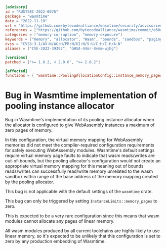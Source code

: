 ```toml
[advisory]
id = "RUSTSEC-2022-0076"
package = "wasmtime"
date = "2022-11-10"
url = "https://github.com/bytecodealliance/wasmtime/security/advisories/GHSA-44mr-8vmm-wjhg"
references = ["https://github.com/bytecodealliance/wasmtime/commit/e60c3742904ccbb3e26da201c9221c38a4981d72"]
categories = ["memory-corruption", "memory-exposure"]
keywords = ["memory", "allocator", "Wasm", "bounds", "sandbox", "paging"]
cvss = "CVSS:3.1/AV:N/AC:H/PR:N/UI:N/S:U/C:H/I:H/A:N"
aliases = ["CVE-2022-39392", "GHSA-44mr-8vmm-wjhg"]

[versions]
patched = [">= 1.0.2, < 2.0.0", ">= 2.0.2"]

[affected]
functions = { "wasmtime::PoolingAllocationConfig::instance_memory_pages" = ["> 2.0.0, < 2.0.2"] }
```

# Bug in Wasmtime implementation of pooling instance allocator

Bug in Wasmtime's implementation of its pooling instance allocator when the allocator is configured to give WebAssembly instances a maximum of zero pages of memory.

In this configuration, the virtual memory mapping for WebAssembly memories did not meet the compiler-required configuration requirements for safely executing WebAssembly modules. Wasmtime's default settings require virtual memory page faults to indicate that wasm reads/writes are out-of-bounds, but the pooling allocator's configuration would not create an appropriate virtual memory mapping for this meaning out of bounds reads/writes can successfully read/write memory unrelated to the wasm sandbox within range of the base address of the memory mapping created by the pooling allocator.

This bug is not applicable with the default settings of the `wasmtime` crate.

This bug can only be triggered by setting `InstanceLimits::memory_pages` to zero.

This is expected to be a very rare configuration since this means that wasm modules cannot allocate any pages of linear memory.

All wasm modules produced by all current toolchains are highly likely to use linear memory, so it's expected to be unlikely that this configuration is set to zero by any production embedding of Wasmtime.
